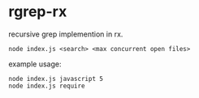 # rgrep-rx
recursive grep implemention in rx.

```node index.js <search> <max concurrent open files>```

example usage:
```
node index.js javascript 5
node index.js require
```
